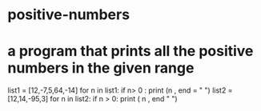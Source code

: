 # positive-numbers
# a program that prints all the positive numbers in the given range
list1 = [12,-7,5,64,-14]
for n in list1:
 if n> 0 :
  print (n , end = " ")
list2 = [12,14,-95,3]
for n in list2:
 if n > 0:
  print ( n , end " ")
